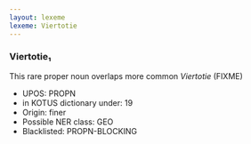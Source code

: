 ```yaml
---
layout: lexeme
lexeme: Viertotie
---
```


###  Viertotie₁

This rare proper noun overlaps more common *Viertotie* (FIXME)
* UPOS:  PROPN
* in KOTUS dictionary under:  19
* Origin:  finer
* Possible NER class:  GEO
* Blacklisted:  PROPN-BLOCKING

